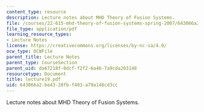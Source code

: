```yaml
---
content_type: resource
description: Lecture notes about MHD Theory of Fusion Systems.
file: /courses/22-615-mhd-theory-of-fusion-systems-spring-2007/643066a2be4328fbf403a79a148cd3cc_lecture19.pdf
file_type: application/pdf
learning_resource_types:
- Lecture Notes
license: https://creativecommons.org/licenses/by-nc-sa/4.0/
ocw_type: OCWFile
parent_title: Lecture Notes
parent_type: CourseSection
parent_uid: da67218f-0dcf-f2f2-6a46-7a9cda203148
resourcetype: Document
title: lecture19.pdf
uid: 643066a2-be43-28fb-f403-a79a148cd3cc
---
```

Lecture notes about MHD Theory of Fusion Systems.